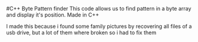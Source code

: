 #C++ Byte Pattern finder
This code allows us to find pattern in a byte array and display it's position. Made in C++

I made this because i found some family pictures by recovering all files of a usb drive, but a lot of them where broken so i had to fix them
